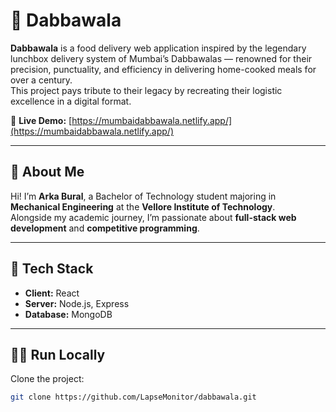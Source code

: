 # 🍱 Dabbawala

**Dabbawala** is a food delivery web application inspired by the legendary lunchbox delivery system of Mumbai’s Dabbawalas — renowned for their precision, punctuality, and efficiency in delivering home-cooked meals for over a century.  
This project pays tribute to their legacy by recreating their logistic excellence in a digital format.

🔗 **Live Demo:** [https://mumbaidabbawala.netlify.app/](https://mumbaidabbawala.netlify.app/)

---

## 🚀 About Me

Hi! I’m **Arka Bural**, a Bachelor of Technology student majoring in **Mechanical Engineering** at the **Vellore Institute of Technology**.  
Alongside my academic journey, I’m passionate about **full-stack web development** and **competitive programming**.  

---

## 🧰 Tech Stack

- **Client:** React  
- **Server:** Node.js, Express  
- **Database:** MongoDB  

---

## 🧑‍💻 Run Locally

Clone the project:
```bash
git clone https://github.com/LapseMonitor/dabbawala.git
